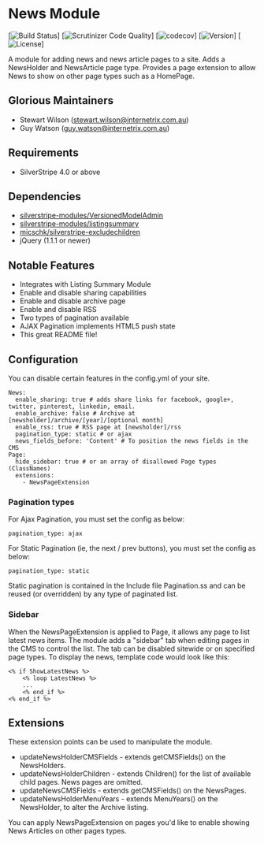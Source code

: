 News Module
=======================================

[![Build Status](link)]
[![Scrutinizer Code Quality](link)]
[![codecov](link)]
[![Version](link)]
[![License](link)]

A module for adding news and news article pages to a site. Adds a NewsHolder and NewsArticle page type. Provides a page extension to allow News to show on other page types such as a HomePage.

## Glorious Maintainers

*  Stewart Wilson (<stewart.wilson@internetrix.com.au>)
*  Guy Watson (<guy.watson@internetrix.com.au>)

## Requirements

* SilverStripe 4.0 or above

## Dependencies

* [silverstripe-modules/VersionedModelAdmin](https://gitlab.internetrix.net/silverstripe-modules/versionedmodeladmin)
* [silverstripe-modules/listingsummary](https://gitlab.internetrix.net/silverstripe-modules/listingsummary)
* [micschk/silverstripe-excludechildren](https://github.com/micschk/silverstripe-excludechildren)
* jQuery (1.1.1 or newer)

## Notable Features

* Integrates with Listing Summary Module
* Enable and disable sharing capabilities
* Enable and disable archive page
* Enable and disable RSS
* Two types of pagination available
* AJAX Pagination implements HTML5 push state
* This great README file!

## Configuration

You can disable certain features in the config.yml of your site.

	News:
	  enable_sharing: true # adds share links for facebook, google+, twitter, pinterest, linkedin, email.
	  enable_archive: false # Archive at [newsholder]/archive/[year]/[optional month]
	  enable_rss: true # RSS page at [newsholder]/rss
	  pagination_type: static # or ajax
	  news_fields_before: 'Content' # To position the news fields in the CMS
	Page:
	  hide_sidebar: true # or an array of disallowed Page types (ClassNames)
	  extensions:
	    - NewsPageExtension

### Pagination types

For Ajax Pagination, you must set the config as below:

	pagination_type: ajax

For Static Pagination (ie, the next / prev buttons), you must set the config as below:

	pagination_type: static

Static pagination is contained in the Include file Pagination.ss and can be reused (or overridden) by any type of paginated list.

### Sidebar

When the NewsPageExtension is applied to Page, it allows any page to list latest news items. The module adds a "sidebar" tab when editing pages in the CMS to control the list. The tab can be disabled sitewide or on specified page types. To display the news, template code would look like this:

	<% if ShowLatestNews %>
		<% loop LatestNews %>
		...
		<% end_if %>
	<% end_if %> 

## Extensions

These extension points can be used to manipulate the module. 

* updateNewsHolderCMSFields - extends getCMSFields() on the NewsHolders.
* updateNewsHolderChildren - extends Children() for the list of available child pages. News pages are omitted.
* updateNewsCMSFields - extends getCMSFields() on the NewsPages.
* updateNewsHolderMenuYears - extends MenuYears() on the NewsHolder, to alter the Archive listing.

You can apply NewsPageExtension on pages you'd like to enable showing News Articles on other pages types.

